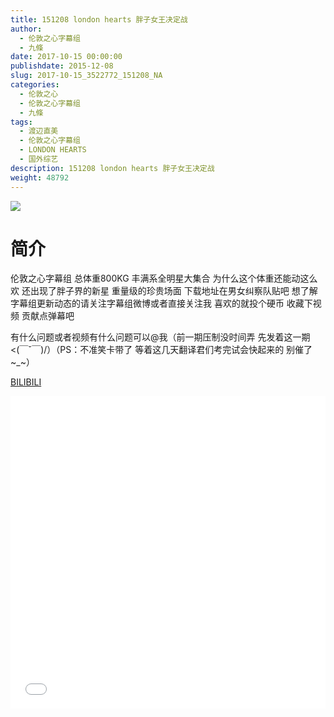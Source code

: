 ```yaml
---
title: 151208 london hearts 胖子女王决定战
author: 
  - 伦敦之心字幕组
  - 九條
date: 2017-10-15 00:00:00
publishdate: 2015-12-08
slug: 2017-10-15_3522772_151208_NA
categories: 
  - 伦敦之心
  - 伦敦之心字幕组
  - 九條
tags: 
  - 渡辺直美
  - 伦敦之心字幕组
  - LONDON HEARTS
  - 国外综艺
description: 151208 london hearts 胖子女王决定战
weight: 48792
---
```


![](https://i.imgur.com/0i9JvtW.jpg)

# 简介  
伦敦之心字幕组 总体重800KG 丰满系全明星大集合 为什么这个体重还能动这么欢 还出现了胖子界的新星 重量级的珍贵场面 下载地址在男女纠察队贴吧 想了解字幕组更新动态的请关注字幕组微博或者直接关注我 喜欢的就投个硬币 收藏下视频 贡献点弹幕吧
有什么问题或者视频有什么问题可以@我（前一期压制没时间弄 先发着这一期&lt;(￣ˇ￣)/）（PS：不准笑卡带了 等着这几天翻译君们考完试会快起来的 别催了~_~）

  [BILIBILI](https://www.bilibili.com/video/av3522772/)


  <iframe src="//www.bilibili.com/html/html5player.html?cid=5603153&aid=3522772" width="100%" height="500" frameborder="0" allowfullscreen="allowfullscreen"></iframe>
